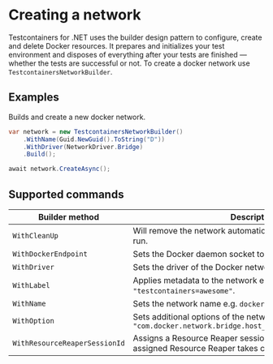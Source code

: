 # Creating a network

Testcontainers for .NET uses the builder design pattern to configure, create and delete Docker resources. It prepares and initializes your test environment and disposes of everything after your tests are finished — whether the tests are successful or not. To create a docker network use `TestcontainersNetworkBuilder`.

## Examples

Builds and create a new docker network.

```csharp
var network = new TestcontainersNetworkBuilder()
	.WithName(Guid.NewGuid().ToString("D"))
	.WithDriver(NetworkDriver.Bridge)
	.Build();

await network.CreateAsync();
```

## Supported commands

| Builder method                | Description                                                                                                          |
|-------------------------------|----------------------------------------------------------------------------------------------------------------------|
| `WithCleanUp`                 | Will remove the network automatically after all tests have been run.                                                 |
| `WithDockerEndpoint`          | Sets the Docker daemon socket to connect to.                                                                         |
| `WithDriver`                  | Sets the driver of the Docker network e.g `-d`, `--driver=bridge`.                                                   |
| `WithLabel`                   | Applies metadata to the network e.g. `--label "testcontainers=awesome"`.                                             |
| `WithName`                    | Sets the network name e.g. `docker network create MyName`.                                                           |
| `WithOption`                  | Sets additional options of the network e.g. `-o`, `--opt "com.docker.network.bridge.host_binding_ipv4"="172.19.0.1"` |
| `WithResourceReaperSessionId` | Assigns a Resource Reaper session id to the network. The assigned Resource Reaper takes care of the cleanup.         |
